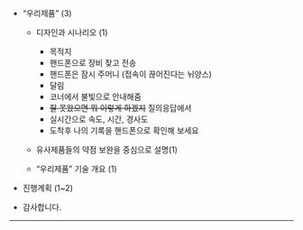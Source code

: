 
  - “우리제품” (3)
    - 디자인과 시나리오 (1)
      - 목적지
      - 핸드폰으로 장비 찾고 전송
      - 핸드폰은 잠시 주머니 (접속이 끊어진다는 뉘양스)
      - 달림
      - 코너에서 불빛으로 안내해줌
      - ~~잘 못왔으면 뭐 이렇게 하겠지~~ 질의응답에서
      - 실시간으로 속도, 시간, 경사도
      - 도착후 나의 기록을 핸드폰으로 확인해 보세요
      
    - 유사제품들의 약점 보완을 중심으로 설명(1)
    - “우리제품” 기술 개요 (1)

  - 진행계획 (1~2)
  - 감사합니다.

---

